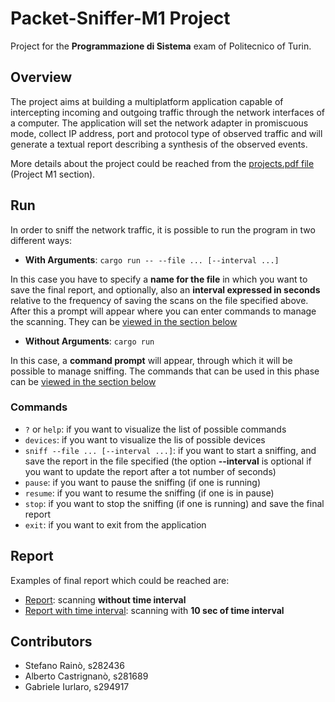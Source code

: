 # Packet-Sniffer-M1 Project
Project for the **Programmazione di Sistema** exam of Politecnico of Turin.

## Overview
The project aims at building a multiplatform application capable of intercepting incoming
and outgoing traffic through the network interfaces of a computer. The application will set
the network adapter in promiscuous mode, collect IP address, port and protocol type of
observed traffic and will generate a textual report describing a synthesis of the observed
events. 

More details about the project could be reached from the [projects.pdf file](https://gitlab.com/gabbiurlaro/packet-sniffer-m1/-/blob/main/packet_sniffer/files/projects.pdf) 
(Project M1 section).

## Run
In order to sniff the network traffic, it is possible to run the program in two different ways:

- **With Arguments**: `cargo run -- --file ... [--interval ...]`

In this case you have to specify a **name for the file** in which you want to  save the final 
report, and optionally, also an **interval expressed in seconds** relative to the 
frequency of saving the scans on the file specified above.
After this a prompt will appear where you can enter commands to manage the scanning. 
They can be [viewed in the section below](#commands)

- **Without Arguments**: `cargo run`

In this case, a **command prompt** will appear, through which it will be possible 
to manage sniffing. The commands that can be used in this phase can be [viewed 
in the section below](#commands)

### Commands
- `?` or `help`: if you want to visualize the list of possible commands
- `devices`: if you want to visualize the lis of possible devices
- `sniff --file ... [--interval ...]`: if you want to start a sniffing, and save the report
in the file specified (the option **--interval** is optional if you want to update the report
after a tot number of seconds)
- `pause`: if you want to pause the sniffing (if one is running)
- `resume`: if you want to resume the sniffing (if one is in pause)
- `stop`: if you want to stop the sniffing (if one is running) and save the final report
- `exit`: if you want to exit from the application

## Report
Examples of final report which could be reached are:
- [Report](https://gitlab.com/gabbiurlaro/packet-sniffer-m1/-/blob/main/packet_sniffer/files/report): scanning **without time interval**
- [Report with time interval](https://gitlab.com/gabbiurlaro/packet-sniffer-m1/-/blob/main/packet_sniffer/files/report_interval): scanning with **10 sec of time interval**

## Contributors
- Stefano Rainò, s282436
- Alberto Castrignanò, s281689
- Gabriele Iurlaro, s294917

